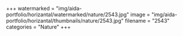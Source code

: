 +++
watermarked = "img/aida-portfolio/horizantal/watermarked/nature/2543.jpg"
image = "img/aida-portfolio/horizantal/thumbnails/nature/2543.jpg"
filename = "2543"
categories = "Nature"
+++
